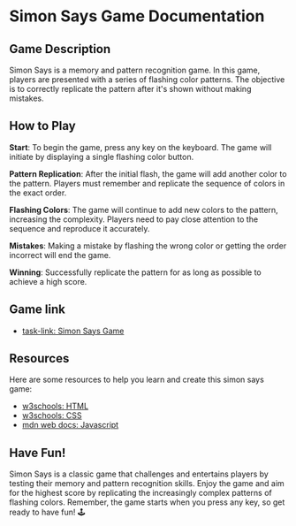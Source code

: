# Simon Says Game Documentation
## Game Description

Simon Says is a memory and pattern recognition game. In this game, players are presented with a series of flashing color patterns. The objective is to correctly replicate the pattern after it's shown without making mistakes.

## How to Play
__Start__: To begin the game, press any key on the keyboard. The game will initiate by displaying a single flashing color button.

__Pattern Replication__: After the initial flash, the game will add another color to the pattern. Players must remember and replicate the sequence of colors in the exact order.

__Flashing Colors__: The game will continue to add new colors to the pattern, increasing the complexity. Players need to pay close attention to the sequence and reproduce it accurately.

__Mistakes__: Making a mistake by flashing the wrong color or getting the order incorrect will end the game.

__Winning__: Successfully replicate the pattern for as long as possible to achieve a high score.

## Game link 
- [task-link: Simon Says Game](https://priti200.github.io/Simon-Say-Game/)

## Resources

Here are some resources to help you learn and create this simon says game:

- [w3schools: HTML](https://www.w3schools.com/html/)
- [w3schools: CSS](https://www.w3schools.com/css/)
- [mdn web docs: Javascript](https://developer.mozilla.org/en-US/docs/Web/JavaScript)

## Have Fun!
Simon Says is a classic game that challenges and entertains players by testing their memory and pattern recognition skills. Enjoy the game and aim for the highest score by replicating the increasingly complex patterns of flashing colors. Remember, the game starts when you press any key, so get ready to have fun! 🕹️


